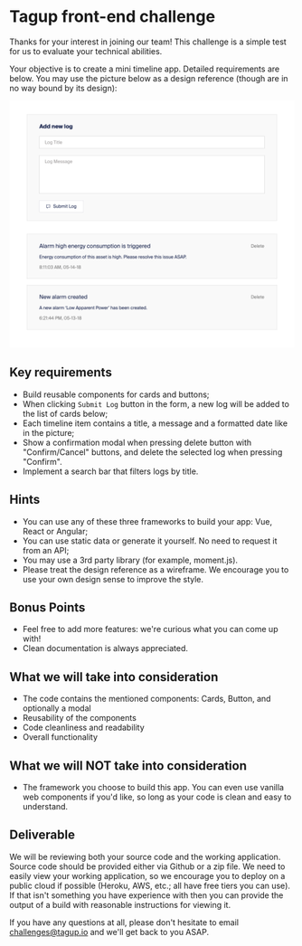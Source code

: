 # Tagup front-end challenge

Thanks for your interest in joining our team! This challenge is a simple test for us to evaluate your technical abilities.

Your objective is to create a mini timeline app. Detailed requirements are below. You may use the picture below as a design reference (though are in no way bound by its design):

![design reference](./design-reference.png)

## Key requirements
- Build reusable components for cards and buttons;
- When clicking `Submit Log` button in the form, a new log will be added to the list of cards below;
- Each timeline item contains a title, a message and a formatted date like in the picture;
- Show a confirmation modal when pressing delete button with "Confirm/Cancel" buttons, and delete the selected log when pressing "Confirm".
- Implement a search bar that filters logs by title.

## Hints
- You can use any of these three frameworks to build your app: Vue, React or Angular;
- You can use static data or generate it yourself. No need to request it from an API;
- You may use a 3rd party library (for example, moment.js).
- Please treat the design reference as a wireframe. We encourage you to use your own design sense to improve the style.

## Bonus Points
- Feel free to add more features: we're curious what you can come up with!
- Clean documentation is always appreciated.

## What we will take into consideration
- The code contains the mentioned components: Cards, Button, and optionally a modal
- Reusability of the components
- Code cleanliness and readability
- Overall functionality

## What we will NOT take into consideration
- The framework you choose to build this app. You can even use vanilla web components if you'd like, so long as your code is clean and easy to understand.

## Deliverable

We will be reviewing both your source code and the working application. Source code should be provided either via Github or a zip file. We need to easily view your working application, so we encourage you to deploy on a public cloud if possible (Heroku, AWS, etc.; all have free tiers you can use). If that isn't something you have experience with then you can provide the output of a build with reasonable instructions for viewing it.


If you have any questions at all, please don't hesitate to email [challenges@tagup.io](mailto:challenges@tagup.io) and we'll get back to you ASAP.

